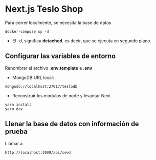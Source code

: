 # Next.js Teslo Shop

Para correr localmente, se necesita la base de datos

```
docker-compose up -d
```

- El -d, significa **detached**, es decir, que se ejecuta en segundo plano.

## Configurar las variables de entorno

Renombrar el archivo **.env.template** a **.env**

- MongoDB URL local:

```
mongodb://localhost:27017/teslodb
```

- Reconstruir los modulos de node y levantar Next

```
yarn install
yarn dev
```

## Llenar la base de datos con información de prueba

Llamar a:

```
http://localhost:3000/api/seed
```
